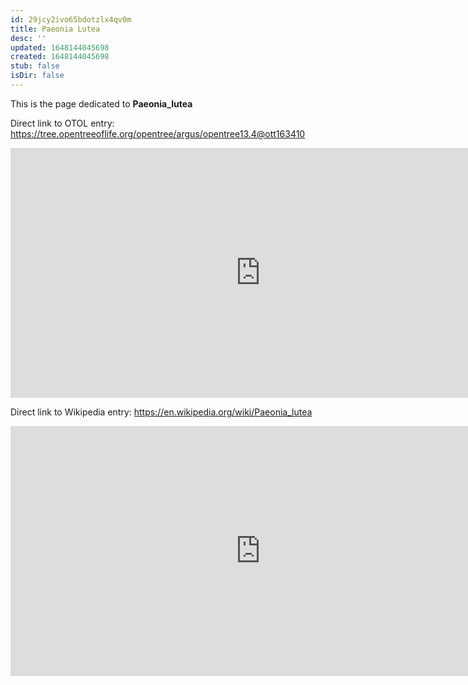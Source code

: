 ```yaml
---
id: 29jcy2ivo65bdotzlx4qv0m
title: Paeonia Lutea
desc: ''
updated: 1648144045698
created: 1648144045698
stub: false
isDir: false
---
```

This is the page dedicated to **Paeonia_lutea**


Direct link to OTOL entry: https://tree.opentreeoflife.org/opentree/argus/opentree13.4@ott163410



<html>
    <body>
    <iframe src="https://tree.opentreeoflife.org/opentree/argus/opentree13.4@ott163410"
    width="800" height="400" frameborder="0" allowfullscreen> </iframe>
    </body>
</html>
    


Direct link to Wikipedia entry: https://en.wikipedia.org/wiki/Paeonia_lutea



<html>
    <body>
    <iframe src="https://en.wikipedia.org/wiki/Paeonia_lutea"
    width="800" height="400" frameborder="0" allowfullscreen> </iframe>
    </body>
</html>
    
